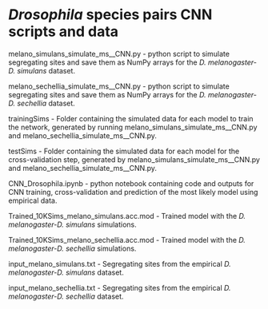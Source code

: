 # ***Drosophila* species pairs CNN scripts and data**
melano_simulans_simulate_ms__CNN.py - python script to simulate segregating sites and save them as NumPy arrays
for the *D. melanogaster-D. simulans* dataset.

melano_sechellia_simulate_ms__CNN.py - python script to simulate segregating sites and save them as NumPy arrays
for the *D. melanogaster-D. sechellia* dataset.

trainingSims - Folder containing the simulated data for each model to train the network, 
generated by running melano_simulans_simulate_ms__CNN.py and melano_sechellia_simulate_ms__CNN.py.

testSims - Folder containing the simulated data for each model for the cross-validation step, 
generated by melano_simulans_simulate_ms__CNN.py and melano_sechellia_simulate_ms__CNN.py.

CNN_Drosophila.ipynb - python notebook containing code and outputs for CNN training, cross-validation 
and prediction of the most likely model using empirical data.

Trained_10KSims_melano_simulans.acc.mod - Trained model with the *D. melanogaster-D. simulans* simulations.

Trained_10KSims_melano_sechellia.acc.mod - Trained model with the *D. melanogaster-D. sechellia* simulations.

input_melano_simulans.txt - Segregating sites from the empirical *D. melanogaster-D. simulans* dataset.

input_melano_sechellia.txt - Segregating sites from the empirical *D. melanogaster-D. sechellia* dataset.